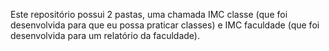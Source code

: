 Este repositório possui 2 pastas, uma chamada IMC classe (que foi desenvolvida para que eu possa praticar classes) e IMC faculdade (que foi desenvolvida para um relatório da faculdade). 
